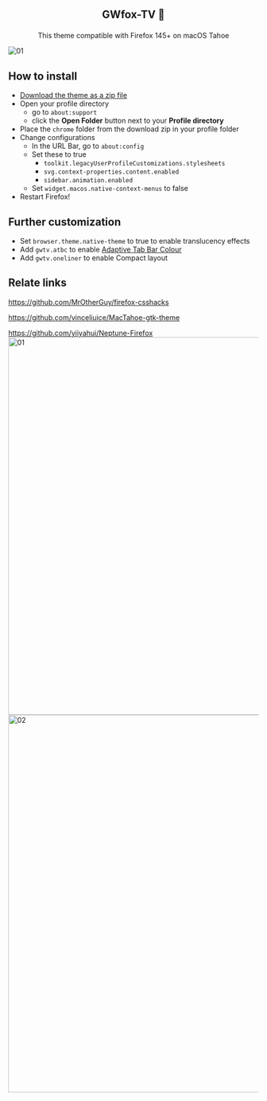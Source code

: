## <p align="center"> <b> GWfox-TV 🦊 </b> </p>
<p align="center">This theme compatible with Firefox 145+ on macOS Tahoe</p>
<picture>
<source media="(prefers-color-scheme: light)" srcset="https://github.com/user-attachments/assets/f35e7b77-f3bf-44eb-be0d-3d1d67fb094a">
<source media="(prefers-color-scheme: dark)" srcset="https://github.com/user-attachments/assets/a39bf78e-5e73-4f3a-8025-8eb5f5180410">
<img alt="01">
</picture>

## How to install

- [Download the theme as a zip file](https://github.com/akkva/GWfox-TV/archive/refs/heads/main.zip)
- Open your profile directory
  - go to `about:support`
  - click the **Open Folder** button next to your **Profile directory**
- Place the `chrome` folder from the download zip in your profile folder
- Change configurations
  - In the URL Bar, go to `about:config`
  - Set these to true
    - `toolkit.legacyUserProfileCustomizations.stylesheets`
    - `svg.context-properties.content.enabled`
    - `sidebar.animation.enabled`
  - Set `widget.macos.native-context-menus` to false
- Restart Firefox!

## Further customization

- Set `browser.theme.native-theme` to true to enable translucency effects
- Add `gwtv.atbc` to enable [Adaptive Tab Bar Colour](https://addons.mozilla.org/firefox/addon/adaptive-tab-bar-colour)
- Add `gwtv.oneliner` to enable Compact layout

## Relate links

https://github.com/MrOtherGuy/firefox-csshacks

https://github.com/vinceliuice/MacTahoe-gtk-theme

https://github.com/yiiyahui/Neptune-Firefox
<img width="1100" height="759" alt="01" src="https://github.com/user-attachments/assets/47702563-cf65-4a9f-99ce-35d762f03750" />
<img width="1100" height="759" alt="02" src="https://github.com/user-attachments/assets/192e715b-d55d-45c0-be6e-457d03cfb59a" />
